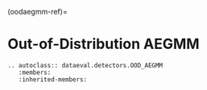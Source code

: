 (oodaegmm-ref)=
# Out-of-Distribution AEGMM

```{eval-rst}
.. autoclass:: dataeval.detectors.OOD_AEGMM
   :members:
   :inherited-members:
```
